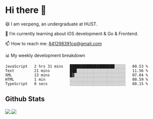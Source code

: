 
# Hi there 👋
😄 I am vecpeng, an undergraduate at HUST.

🌱 I’m currently learning about iOS development & Go & Frontend.

📫 How to reach me: 841298391cp@gmail.com

📊 My weekly development breakdown
<!--START_SECTION:waka-->

```text
JavaScript   2 hrs 31 mins   ████████████████████░░░░░   80.53 %
Text         21 mins         ███░░░░░░░░░░░░░░░░░░░░░░   11.56 %
XML          13 mins         █▓░░░░░░░░░░░░░░░░░░░░░░░   07.04 %
HTML         1 min           ░░░░░░░░░░░░░░░░░░░░░░░░░   00.59 %
TypeScript   0 secs          ░░░░░░░░░░░░░░░░░░░░░░░░░   00.15 %
```

<!--END_SECTION:waka-->

## Github Stats
<a href="https://github.com/anuraghazra/github-readme-stats">
  <img align="center" src="https://github-readme-stats.vercel.app/api?username=vecpeng&count_private=true&hide=stars" />
</a>
<a href="https://github.com/anuraghazra/convoychat">
  <img align="center" src="https://github-readme-stats.vercel.app/api/top-langs/?username=vecpeng&layout=compact" />
</a>
